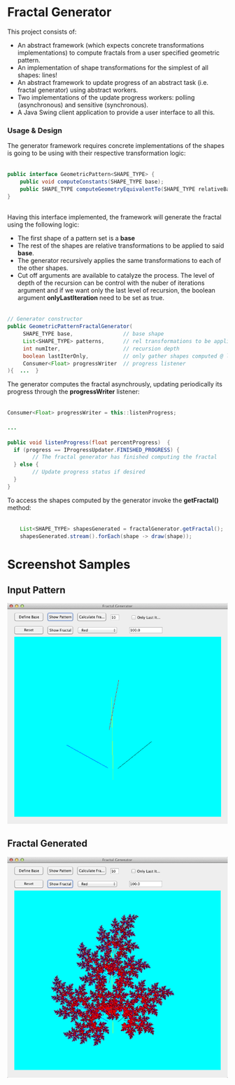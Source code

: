 # Fractal Generator

This project consists of:
- An abstract framework (which expects concrete transformations implementations) to compute fractals from a user specified geometric pattern. 
- An implementation of shape transformations for the simplest of all shapes: lines!
- An abstract framework to update progress of an abstract task (i.e. fractal generator) using abstract workers.
- Two implementations of the update progress workers: polling (asynchronous) and sensitive (synchronous).
- A Java Swing client application to provide a user interface to all this.

### Usage & Design

The generator framework requires concrete implementations of the shapes is going to be using with their respective transformation logic:

```java

public interface GeometricPattern<SHAPE_TYPE> {
	public void computeConstants(SHAPE_TYPE base);
	public SHAPE_TYPE computeGeometryEquivalentTo(SHAPE_TYPE relativeBase);
}
  
```


Having this interface implemented, the framework will generate the fractal using the following logic:
- The first shape of a pattern set is a **base**
- The rest of the shapes are relative transformations to be applied to said **base**. 
- The generator recursively applies the same transformations to each of the other shapes.
- Cut off arguments are available to catalyze the process. The level of depth of the recursion can be control with the nuber of iterations argument and if we want only the last level of recursion, the boolean argument **onlyLastIteration** need to be set as true.

```java

// Generator constructor 
public GeometricPatternFractalGenerator(
     SHAPE_TYPE base,                // base shape
     List<SHAPE_TYPE> patterns,      // rel transformations to be applied to base
     int numIter,                    // recursion depth
     boolean lastIterOnly,           // only gather shapes computed @ last recursion level
     Consumer<Float> progressWriter  // progress listener
){  ...  }

```


The generator computes the fractal asynchrously, updating periodically its progress through the **progressWriter** listener:

```java

Consumer<Float> progressWriter = this::listenProgress;

...

public void listenProgress(float percentProgress)  {
  if (progress == IProgressUpdater.FINISHED_PROGRESS) {
        // The fractal generator has finished computing the fractal
  } else {
        // Update progress status if desired
  }
}

```


To access the shapes computed by the generator invoke the **getFractal()** method:

```java

    List<SHAPE_TYPE> shapesGenerated = fractalGenerator.getFractal();
    shapesGenerated.stream().forEach(shape -> draw(shape));

```
# Screenshot Samples

Input Pattern
-

![](/README/pattern.png)


Fractal Generated
-

![](/README/fractal.png)
